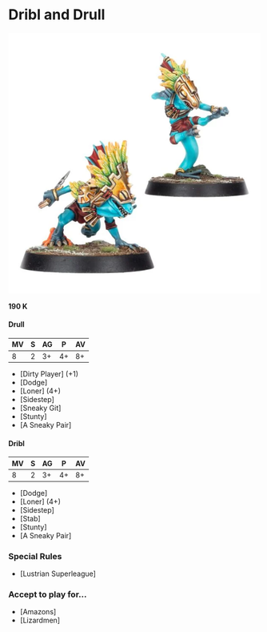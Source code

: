 # Dribl and Drull

![](../media/starplayers/DrullDrible2.webp)

**190 K**

#### Drull
| MV | S | AG | P  | AV |
| -- | - | -- | -- | -- |
| 8  | 2 | 3+ | 4+ | 8+ |

* [Dirty Player] (+1)
* [Dodge]
* [Loner] (4+)
* [Sidestep]
* [Sneaky Git]
* [Stunty]
* [A Sneaky Pair]

#### Dribl
| MV | S | AG | P  | AV |
| -- | - | -- | -- | -- |
| 8  | 2 | 3+ | 4+ | 8+ |

* [Dodge]
* [Loner] (4+)
* [Sidestep]
* [Stab]
* [Stunty]
* [A Sneaky Pair]

### Special Rules
* [Lustrian Superleague]

### Accept to play for...
* [Amazons]
* [Lizardmen]
